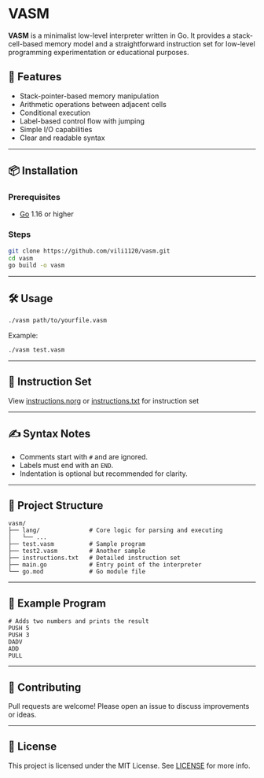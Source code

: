 # VASM

**VASM** is a minimalist low-level interpreter written in Go. It provides a stack-cell-based memory model and a straightforward instruction set for low-level programming experimentation or educational purposes.

## 🚀 Features

- Stack-pointer-based memory manipulation
- Arithmetic operations between adjacent cells
- Conditional execution
- Label-based control flow with jumping
- Simple I/O capabilities
- Clear and readable syntax

---

## 📦 Installation

### Prerequisites
- [Go](https://golang.org/dl/) 1.16 or higher

### Steps
```bash
git clone https://github.com/vili1120/vasm.git
cd vasm
go build -o vasm
```

---

## 🛠️ Usage

```bash
./vasm path/to/yourfile.vasm
```

Example:
```bash
./vasm test.vasm
```

---

## 🧾 Instruction Set

View [instructions.norg](instructions/instructions.norg) or [instructions.txt](instructions/instructions.txt) for instruction set

---

## ✍️ Syntax Notes

- Comments start with `#` and are ignored.
- Labels must end with an `END`.
- Indentation is optional but recommended for clarity.

---

## 📂 Project Structure

```
vasm/
├── lang/              # Core logic for parsing and executing
│   └── ...
├── test.vasm          # Sample program
├── test2.vasm         # Another sample
├── instructions.txt   # Detailed instruction set
├── main.go            # Entry point of the interpreter
└── go.mod             # Go module file
```

---

## 📄 Example Program

```vasm
# Adds two numbers and prints the result
PUSH 5
PUSH 3
DADV
ADD
PULL
```

---

## 🤝 Contributing

Pull requests are welcome! Please open an issue to discuss improvements or ideas.

---

## 📜 License

This project is licensed under the MIT License. See [LICENSE](LICENSE) for more info.
